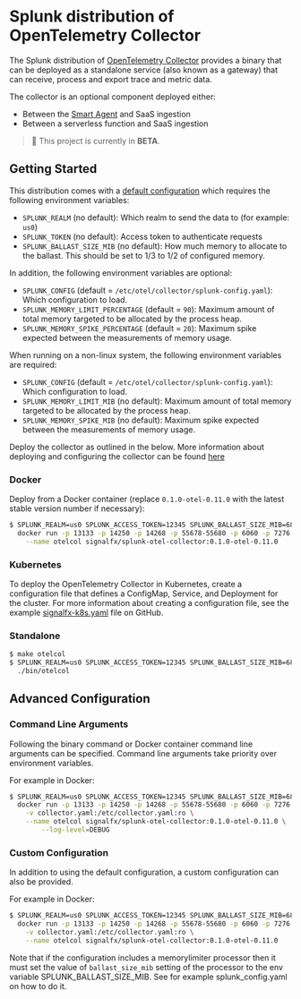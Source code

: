 # Splunk distribution of OpenTelemetry Collector

The Splunk distribution of [OpenTelemetry
Collector](https://github.com/open-telemetry/opentelemetry-collector) provides
a binary that can be deployed as a standalone service (also known as a gateway)
that can receive, process and export trace and metric data.

The collector is an optional component deployed either:

- Between the [Smart Agent](https://docs.signalfx.com/en/latest/apm/apm-getting-started/apm-smart-agent.html) and SaaS ingestion
- Between a serverless function and SaaS ingestion

> :construction: This project is currently in **BETA**.

## Getting Started

This distribution comes with a [default
configuration](https://github.com/signalfx/splunk-otel-collector/blob/main/cmd/otelcol/config/collector/splunk_config.yaml)
which requires the following environment variables:

- `SPLUNK_REALM` (no default): Which realm to send the data to (for example: `us0`)
- `SPLUNK_TOKEN` (no default): Access token to authenticate requests
- `SPLUNK_BALLAST_SIZE_MIB` (no default): How much memory to allocate to the ballast. This should be set to 1/3 to 1/2 of configured memory.

In addition, the following environment variables are optional:

- `SPLUNK_CONFIG` (default = `/etc/otel/collector/splunk-config.yaml`): Which configuration to load.
- `SPLUNK_MEMORY_LIMIT_PERCENTAGE` (default = `90`): Maximum amount of total memory targeted to be allocated by the process heap.
- `SPLUNK_MEMORY_SPIKE_PERCENTAGE` (default = `20`): Maximum spike expected between the measurements of memory usage.

When running on a non-linux system, the following environment variables are required:

- `SPLUNK_CONFIG` (default = `/etc/otel/collector/splunk-config.yaml`): Which configuration to load.
- `SPLUNK_MEMORY_LIMIT_MIB` (no default): Maximum amount of total memory targeted to be allocated by the process heap.
- `SPLUNK_MEMORY_SPIKE_MIB` (no default): Maximum spike expected between the measurements of memory usage.

Deploy the collector as outlined in the below. More information
about deploying and configuring the collector can be found
[here](https://docs.signalfx.com/en/latest/apm/apm-getting-started/apm-opentelemetry-collector.html)

### Docker

Deploy from a Docker container (replace `0.1.0-otel-0.11.0` with the latest
stable version number if necessary):

```bash
$ SPLUNK_REALM=us0 SPLUNK_ACCESS_TOKEN=12345 SPLUNK_BALLAST_SIZE_MIB=683 \
  docker run -p 13133 -p 14250 -p 14268 -p 55678-55680 -p 6060 -p 7276 -p 8888 -p 9411 -p 9943 \
    --name otelcol signalfx/splunk-otel-collector:0.1.0-otel-0.11.0
```

### Kubernetes

To deploy the OpenTelemetry Collector in Kubernetes, create a configuration
file that defines a ConfigMap, Service, and Deployment for the cluster. For
more information about creating a configuration file, see the example
[signalfx-k8s.yaml](https://github.com/open-telemetry/opentelemetry-collector-contrib/blob/master/exporter/sapmexporter/examples/signalfx-k8s.yaml)
file on GitHub.

### Standalone

```bash
$ make otelcol
$ SPLUNK_REALM=us0 SPLUNK_ACCESS_TOKEN=12345 SPLUNK_BALLAST_SIZE_MIB=683 \
  ./bin/otelcol
```

## Advanced Configuration

### Command Line Arguments

Following the binary command or Docker container command line arguments can be
specified. Command line arguments take priority over environment variables.

For example in Docker:

```bash
$ SPLUNK_REALM=us0 SPLUNK_ACCESS_TOKEN=12345 SPLUNK_BALLAST_SIZE_MIB=683 \
  docker run -p 13133 -p 14250 -p 14268 -p 55678-55680 -p 6060 -p 7276 -p 8888 -p 9411 -p 9943 \
    -v collector.yaml:/etc/collector.yaml:ro \
    --name otelcol signalfx/splunk-otel-collector:0.1.0-otel-0.11.0 \
        --log-level=DEBUG
```

### Custom Configuration

In addition to using the default configuration, a custom configuration can also
be provided.

For example in Docker:

```bash
$ SPLUNK_REALM=us0 SPLUNK_ACCESS_TOKEN=12345 SPLUNK_BALLAST_SIZE_MIB=683 SPLUNK_CONFIG=/etc/collector.yaml \
  docker run -p 13133 -p 14250 -p 14268 -p 55678-55680 -p 6060 -p 7276 -p 8888 -p 9411 -p 9943 \
    -v collector.yaml:/etc/collector.yaml:ro \
    --name otelcol signalfx/splunk-otel-collector:0.1.0-otel-0.11.0
```

Note that if the configuration includes a memorylimiter processor then it must set the
value of `ballast_size_mib` setting of the processor to the env variable SPLUNK_BALLAST_SIZE_MIB.
See for example splunk_config.yaml on how to do it.
